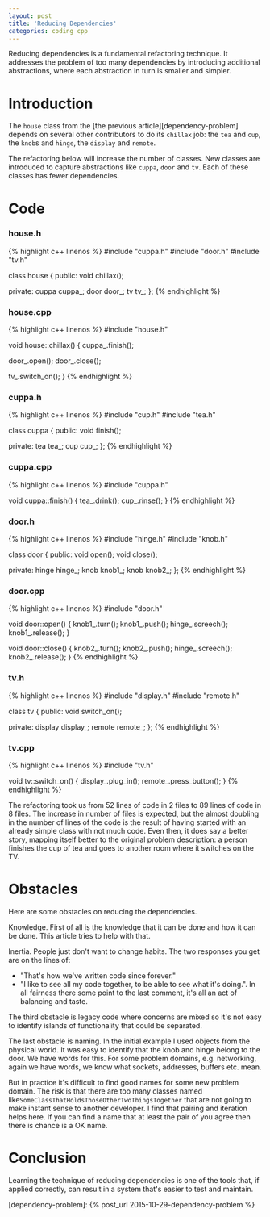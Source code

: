 ```yaml
---
layout: post
title: 'Reducing Dependencies'
categories: coding cpp
---
```


Reducing dependencies is a fundamental refactoring technique. It addresses the
problem of too many dependencies by introducing additional abstractions, where
each abstraction in turn is smaller and simpler.


# Introduction

The `house` class from the [the previous article][dependency-problem] depends on
several other contributors to do its `chillax` job: the `tea` and `cup`, the
`knob`s and `hinge`, the `display` and `remote`.

The refactoring below will increase the number of classes. New classes are
introduced to capture abstractions like `cuppa`, `door` and `tv`. Each of these classes
has fewer dependencies.


# Code

### house.h
{% highlight c++ linenos %}
#include "cuppa.h"
#include "door.h"
#include "tv.h"

class house
{
public:
  void chillax();

private:
  cuppa cuppa_;
  door door_;
  tv tv_;
};
{% endhighlight %}

### house.cpp
{% highlight c++ linenos %}
#include "house.h"

void house::chillax() {
  cuppa_.finish();

  door_.open();
  door_.close();

  tv_.switch_on();
}
{% endhighlight %}

### cuppa.h
{% highlight c++ linenos %}
#include "cup.h"
#include "tea.h"

class cuppa
{
public:
  void finish();

private:
  tea tea_;
  cup cup_;
};
{% endhighlight %}

### cuppa.cpp
{% highlight c++ linenos %}
#include "cuppa.h"

void cuppa::finish() {
  tea_.drink();
  cup_.rinse();
}
{% endhighlight %}

### door.h
{% highlight c++ linenos %}
#include "hinge.h"
#include "knob.h"

class door
{
public:
  void open();
  void close();

private:
  hinge hinge_;
  knob knob1_;
  knob knob2_;
};
{% endhighlight %}

### door.cpp
{% highlight c++ linenos %}
#include "door.h"

void door::open() {
  knob1_.turn();
  knob1_.push();
  hinge_.screech();
  knob1_.release();
}

void door::close() {
  knob2_.turn();
  knob2_.push();
  hinge_.screech();
  knob2_.release();
}
{% endhighlight %}

### tv.h
{% highlight c++ linenos %}
#include "display.h"
#include "remote.h"

class tv
{
public:
  void switch_on();

private:
  display display_;
  remote remote_;
};
{% endhighlight %}

### tv.cpp
{% highlight c++ linenos %}
#include "tv.h"

void tv::switch_on() {
  display_.plug_in();
  remote_.press_button();
}
{% endhighlight %}

The refactoring took us from 52 lines of code in 2 files to 89 lines of code in
8 files. The increase in number of files is expected, but the almost doubling
in the number of lines of the code is the result of having started with an
already simple class with not much code. Even then, it does say a better
story, mapping itself better to the original problem description: a person
finishes the cup of tea and goes to another room where it switches on the TV.

# Obstacles

Here are some obstacles on reducing the dependencies.

Knowledge. First of all is the knowledge that it can be done and how it can be
done. This article tries to help with that.

Inertia. People just don't want to change habits. The two responses you get are
on the lines of:

- "That's how we've written code since forever."
- "I like to see all my code together, to be able to see what it's doing.". In
  all fairness there some point to the last comment, it's all an act of
  balancing and taste.

The third obstacle is legacy code where concerns are mixed so it's not easy to
identify islands of functionality that could be separated.

The last obstacle is naming. In the initial example I used objects from the
physical world. It was easy to identify that the knob and hinge belong to the
door. We have words for this. For some problem domains, e.g. networking, again
we have words, we know what sockets, addresses, buffers etc. mean.

But in practice it's difficult to find good names for some new problem domain.
The risk is that there are too many classes named
like`SomeClassThatHoldsThoseOtherTwoThingsTogether` that are not going to make
instant sense to another developer. I find that pairing and iteration helps
here. If you can find a name that at least the pair of you agree then there is
chance is a OK name.


# Conclusion

Learning the technique of reducing dependencies is one of the tools that, if
applied correctly, can result in a system that's easier to test and maintain.


[dependency-problem]:    {% post_url 2015-10-29-dependency-problem %}

